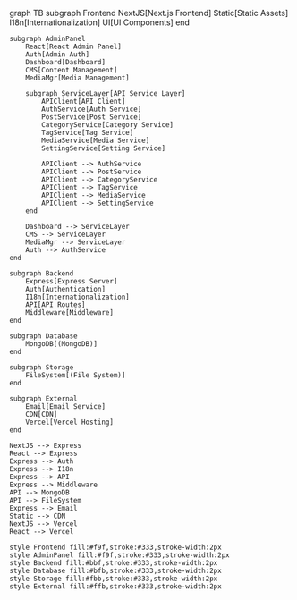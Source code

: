 graph TB
    subgraph Frontend
        NextJS[Next.js Frontend]
        Static[Static Assets]
        I18n[Internationalization]
        UI[UI Components]
    end

    subgraph AdminPanel
        React[React Admin Panel]
        Auth[Admin Auth]
        Dashboard[Dashboard]
        CMS[Content Management]
        MediaMgr[Media Management]
        
        subgraph ServiceLayer[API Service Layer]
            APIClient[API Client]
            AuthService[Auth Service]
            PostService[Post Service]
            CategoryService[Category Service]
            TagService[Tag Service]
            MediaService[Media Service]
            SettingService[Setting Service]
            
            APIClient --> AuthService
            APIClient --> PostService
            APIClient --> CategoryService
            APIClient --> TagService
            APIClient --> MediaService
            APIClient --> SettingService
        end
        
        Dashboard --> ServiceLayer
        CMS --> ServiceLayer
        MediaMgr --> ServiceLayer
        Auth --> AuthService
    end

    subgraph Backend
        Express[Express Server]
        Auth[Authentication]
        I18n[Internationalization]
        API[API Routes]
        Middleware[Middleware]
    end

    subgraph Database
        MongoDB[(MongoDB)]
    end

    subgraph Storage
        FileSystem[(File System)]
    end

    subgraph External
        Email[Email Service]
        CDN[CDN]
        Vercel[Vercel Hosting]
    end

    NextJS --> Express
    React --> Express
    Express --> Auth
    Express --> I18n
    Express --> API
    Express --> Middleware
    API --> MongoDB
    API --> FileSystem
    Express --> Email
    Static --> CDN
    NextJS --> Vercel
    React --> Vercel

    style Frontend fill:#f9f,stroke:#333,stroke-width:2px
    style AdminPanel fill:#f9f,stroke:#333,stroke-width:2px
    style Backend fill:#bbf,stroke:#333,stroke-width:2px
    style Database fill:#bfb,stroke:#333,stroke-width:2px
    style Storage fill:#fbb,stroke:#333,stroke-width:2px
    style External fill:#ffb,stroke:#333,stroke-width:2px